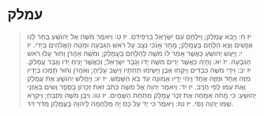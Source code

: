 # עמלק

> יז ח: וַיָּבֹא עֲמָלֵק; וַיִּלָּחֶם עִם יִשְׂרָאֵל בִּרְפִידִם.
> יז ט: וַיֹּאמֶר מֹשֶׁה אֶל יְהוֹשֻׁעַ בְּחַר לָנוּ אֲנָשִׁים וְצֵא הִלָּחֵם בַּעֲמָלֵק; מָחָר אָנֹכִי נִצָּב עַל רֹאשׁ הַגִּבְעָה וּמַטֵּה הָאֱלֹהִים בְּיָדִי.
> יז י: וַיַּעַשׂ יְהוֹשֻׁעַ כַּאֲשֶׁר אָמַר לוֹ מֹשֶׁה לְהִלָּחֵם בַּעֲמָלֵק; וּמֹשֶׁה אַהֲרֹן וְחוּר עָלוּ רֹאשׁ הַגִּבְעָה.
> יז יא: וְהָיָה כַּאֲשֶׁר יָרִים מֹשֶׁה יָדוֹ וְגָבַר יִשְׂרָאֵל; וְכַאֲשֶׁר יָנִיחַ יָדוֹ וְגָבַר עֲמָלֵק.
> יז יב: וִידֵי מֹשֶׁה כְּבֵדִים וַיִּקְחוּ אֶבֶן וַיָּשִׂימוּ תַחְתָּיו וַיֵּשֶׁב עָלֶיהָ; וְאַהֲרֹן וְחוּר תָּמְכוּ בְיָדָיו מִזֶּה אֶחָד וּמִזֶּה אֶחָד וַיְהִי יָדָיו אֱמוּנָה עַד בֹּא הַשָּׁמֶשׁ.
> יז יג: וַיַּחֲלֹשׁ יְהוֹשֻׁעַ אֶת עֲמָלֵק וְאֶת עַמּוֹ לְפִי חָרֶב.
> יז יד: וַיֹּאמֶר יְהוָה אֶל מֹשֶׁה כְּתֹב זֹאת זִכָּרוֹן בַּסֵּפֶר וְשִׂים בְּאָזְנֵי יְהוֹשֻׁעַ:  כִּי מָחֹה אֶמְחֶה אֶת זֵכֶר עֲמָלֵק מִתַּחַת הַשָּׁמָיִם.
> יז טו: וַיִּבֶן מֹשֶׁה מִזְבֵּחַ; וַיִּקְרָא שְׁמוֹ יְהוָה נִסִּי.
> יז טז: וַיֹּאמֶר כִּי יָד עַל כֵּס יָהּ מִלְחָמָה לַיהוָה בַּעֲמָלֵק מִדֹּר דֹּר. 
 

